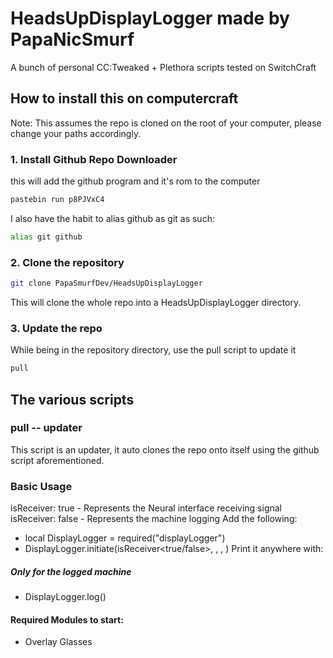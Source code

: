 # HeadsUpDisplayLogger made by PapaNicSmurf

A bunch of personal CC:Tweaked + Plethora scripts tested on SwitchCraft

## How to install this on computercraft

Note: This assumes the repo is cloned on the root of your computer, please change your paths accordingly.

### 1. Install Github Repo Downloader

this will add the github program and it's rom to the computer

```sh
pastebin run p8PJVxC4
```

I also have the habit to alias github as git as such:

```sh
alias git github
```

### 2. Clone the repository

```sh
git clone PapaSmurfDev/HeadsUpDisplayLogger

```

This will clone the whole repo into a HeadsUpDisplayLogger directory.

### 3. Update the repo

While being in the repository directory, use the pull script to update it

```sh
pull
```

## The various scripts

### pull -- updater

This script is an updater, it auto clones the repo onto itself using the github script aforementioned.

### Basic Usage
isReceiver: true - Represents the Neural interface receiving signal
isReceiver: false - Represents the machine logging
Add the following:
- local DisplayLogger = required("displayLogger")
- DisplayLogger.initiate(isReceiver<true/false>, <Any Acceptable Modem Channel>, <Any Log file name you want>,
<Message Signature>)
Print it anywhere with:
##### Only for the logged machine
- DisplayLogger.log(<Log Information>)


#### Required Modules to start:
* Overlay Glasses
